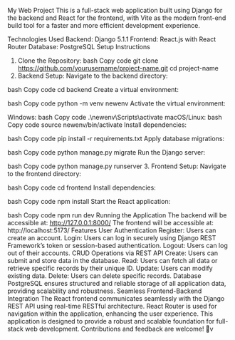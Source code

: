 My Web Project
This is a full-stack web application built using Django for the backend and React for the frontend, with Vite as the modern front-end build tool for a faster and more efficient development experience.

Technologies Used
Backend: Django 5.1.1
Frontend: React.js with React Router
Database: PostgreSQL
Setup Instructions
1. Clone the Repository:
bash
Copy code
git clone https://github.com/yourusername/project-name.git
cd project-name
2. Backend Setup:
Navigate to the backend directory:

bash
Copy code
cd backend
Create a virtual environment:

bash
Copy code
python -m venv newenv
Activate the virtual environment:

Windows:
bash
Copy code
.\newenv\Scripts\activate
macOS/Linux:
bash
Copy code
source newenv/bin/activate
Install dependencies:

bash
Copy code
pip install -r requirements.txt
Apply database migrations:

bash
Copy code
python manage.py migrate
Run the Django server:

bash
Copy code
python manage.py runserver
3. Frontend Setup:
Navigate to the frontend directory:

bash
Copy code
cd frontend
Install dependencies:

bash
Copy code
npm install
Start the React application:

bash
Copy code
npm run dev
Running the Application
The backend will be accessible at:
http://127.0.0.1:8000/
The frontend will be accessible at:
http://localhost:5173/
Features
User Authentication
Register: Users can create an account.
Login: Users can log in securely using Django REST Framework’s token or session-based authentication.
Logout: Users can log out of their accounts.
CRUD Operations via REST API
Create: Users can submit and store data in the database.
Read: Users can fetch all data or retrieve specific records by their unique ID.
Update: Users can modify existing data.
Delete: Users can delete specific records.
Database
PostgreSQL ensures structured and reliable storage of all application data, providing scalability and robustness.
Seamless Frontend-Backend Integration
The React frontend communicates seamlessly with the Django REST API using real-time RESTful architecture.
React Router is used for navigation within the application, enhancing the user experience.
This application is designed to provide a robust and scalable foundation for full-stack web development. Contributions and feedback are welcome! 🎉v
